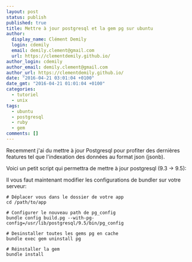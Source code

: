 ```yaml
---
layout: post
status: publish
published: true
title: Mettre à jour postgresql et la gem pg sur ubuntu
author:
  display_name: Clément Demily
  login: cdemily
  email: demily.clement@gmail.com
  url: https://clementdemily.github.io/
author_login: cdemily
author_email: demily.clement@gmail.com
author_url: https://clementdemily.github.io/
date: "2016-04-21 03:01:04 +0100"
date_gmt: "2016-04-21 01:01:04 +0100"
categories:
  - tutoriel
  - unix
tags:
  - ubuntu
  - postgresql
  - ruby
  - gem
comments: []
---
```


Recemment j'ai du mettre à jour Postgresql pour profiter des dernières features tel que l'indexation des données au format json (jsonb).

Voici un petit script qui permettra de mettre à jour postgresql (9.3 -> 9.5):

<script src="https://gist.github.com/clementdemily/fd45ba8b13132103f0d3da1711838e6a.js"></script>

Il vous faut maintenant modifier les configurations de bundler sur votre serveur:

```
# Déplacer vous dans le dossier de votre app
cd /path/to/app

# Configurer le nouveau path de pg_config
bundle config build.pg --with-pg-config=/usr/lib/postgresql/9.5/bin/pg_config

# Desinstaller toutes les gems pg en cache
bundle exec gem uninstall pg

# Réinstaller la gem
bundle install
```
